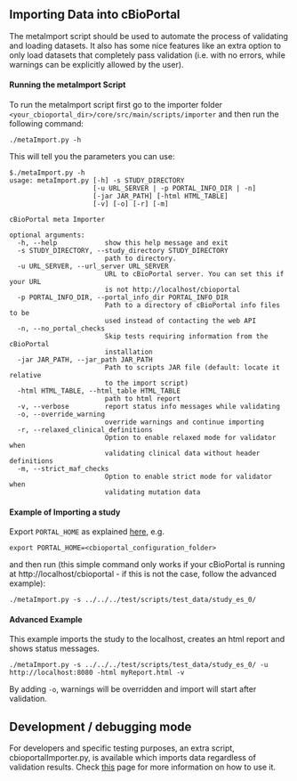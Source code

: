 ## Importing Data into cBioPortal
The metaImport script should be used to automate the process of validating and loading datasets. It also has some nice features like an extra option to only load datasets that completely pass validation (i.e. with no errors, while warnings can be explicitly allowed by the user). 

#### Running the metaImport Script
To run the metaImport script first go to the importer folder
`<your_cbioportal_dir>/core/src/main/scripts/importer` 
and then run the following command:
```
./metaImport.py -h
```
This will tell you the parameters you can use:
```
$./metaImport.py -h
usage: metaImport.py [-h] -s STUDY_DIRECTORY
                     [-u URL_SERVER | -p PORTAL_INFO_DIR | -n]
                     [-jar JAR_PATH] [-html HTML_TABLE]
                     [-v] [-o] [-r] [-m]

cBioPortal meta Importer

optional arguments:
  -h, --help            show this help message and exit
  -s STUDY_DIRECTORY, --study_directory STUDY_DIRECTORY
                        path to directory.
  -u URL_SERVER, --url_server URL_SERVER
                        URL to cBioPortal server. You can set this if your URL
                        is not http://localhost/cbioportal
  -p PORTAL_INFO_DIR, --portal_info_dir PORTAL_INFO_DIR
                        Path to a directory of cBioPortal info files to be
                        used instead of contacting the web API
  -n, --no_portal_checks
                        Skip tests requiring information from the cBioPortal
                        installation
  -jar JAR_PATH, --jar_path JAR_PATH
                        Path to scripts JAR file (default: locate it relative
                        to the import script)
  -html HTML_TABLE, --html_table HTML_TABLE
                        path to html report
  -v, --verbose         report status info messages while validating
  -o, --override_warning
                        override warnings and continue importing
  -r, --relaxed_clinical_definitions
                        Option to enable relaxed mode for validator when
                        validating clinical data without header definitions
  -m, --strict_maf_checks
                        Option to enable strict mode for validator when
                        validating mutation data
```

#### Example of Importing a study
Export `PORTAL_HOME` as explained [here](/deployment/deploy-without-docker/Load-Sample-Cancer-Study.md), e.g.

```
export PORTAL_HOME=<cbioportal_configuration_folder>
```

and then run (this simple command only works if your cBioPortal is running at http://localhost/cbioportal - if this is not the case, follow the advanced example):

```
./metaImport.py -s ../../../test/scripts/test_data/study_es_0/
```

#### Advanced Example
This example imports the study to the localhost, creates an html report and shows status messages.
```
./metaImport.py -s ../../../test/scripts/test_data/study_es_0/ -u http://localhost:8080 -html myReport.html -v
```

By adding `-o`, warnings will be overridden and import will start after validation.

## Development / debugging mode
For developers and specific testing purposes, an extra script, cbioportalImporter.py, is available which imports data regardless of validation results. Check [this](Data-Loading-For-Developers.md) page for more information on how to use it.
